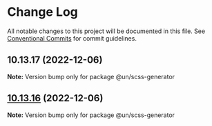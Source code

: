 # Change Log

All notable changes to this project will be documented in this file.
See [Conventional Commits](https://conventionalcommits.org) for commit guidelines.

## 10.13.17 (2022-12-06)

**Note:** Version bump only for package @un/scss-generator





## [10.13.16](https://github.com/carbon-design-system/carbon/compare/@un/scss-generator@10.13.15...@un/scss-generator@10.13.16) (2022-12-06)

**Note:** Version bump only for package @un/scss-generator
